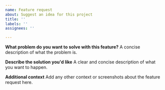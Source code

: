 ```yaml
---
name: Feature request
about: Suggest an idea for this project
title: ''
labels: ''
assignees: ''

---
```


**What problem do you want to solve with this feature?**
A concise description of what the problem is.

**Describe the solution you'd like**
A clear and concise description of what you want to happen.

**Additional context**
Add any other context or screenshots about the feature request here.
